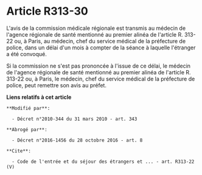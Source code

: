 # Article R313-30

L'avis de la commission médicale régionale est transmis au médecin de l'agence régionale de santé mentionné au premier alinéa
de l'article R. 313-22 ou, à Paris, au médecin, chef du service médical de la préfecture de police, dans un délai d'un mois à
compter de la séance à laquelle l'étranger a été convoqué. 

Si la commission ne s'est pas prononcée à l'issue de ce délai, le médecin de l'agence régionale de santé mentionné au premier
alinéa de l'article R. 313-22 ou, à Paris, le médecin, chef du service médical de la préfecture de police, peut remettre son
avis au préfet.

**Liens relatifs à cet article**

	**Modifié par**:

	  - Décret n°2010-344 du 31 mars 2010 - art. 343

	**Abrogé par**:

	  - Décret n°2016-1456 du 28 octobre 2016 - art. 8

	**Cite**:

	  - Code de l'entrée et du séjour des étrangers et ... - art. R313-22 (V)
